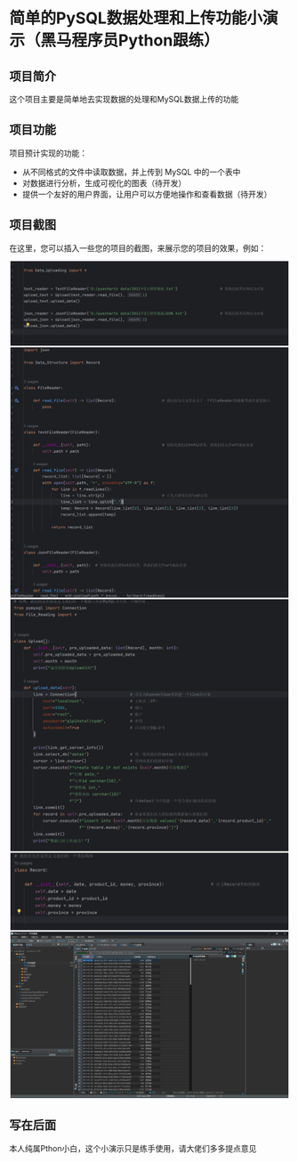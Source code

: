 # 简单的PySQL数据处理和上传功能小演示（黑马程序员Python跟练）

## 项目简介

这个项目主要是简单地去实现数据的处理和MySQL数据上传的功能

## 项目功能

项目预计实现的功能：

- 从不同格式的文件中读取数据，并上传到 MySQL 中的一个表中
- 对数据进行分析，生成可视化的图表（待开发）
- 提供一个友好的用户界面，让用户可以方便地操作和查看数据（待开发）


## 项目截图

在这里，您可以插入一些您的项目的截图，来展示您的项目的效果，例如：

<center><img src="screenshot1.png" alt="screenshot1" width="500"/></center>
<center><img src="screenshot2.png" alt="screenshot2" width="500"/></center>
<center><img src="screenshot3.png" alt="screenshot3" width="500"/></center>
<center><img src="screenshot4.png" alt="screenshot4" width="500"/></center>
<center><img src="screenshot5.png" alt="screenshot5" width="500"/></center>


## 写在后面

本人纯属Pthon小白，这个小演示只是练手使用，请大佬们多多提点意见
